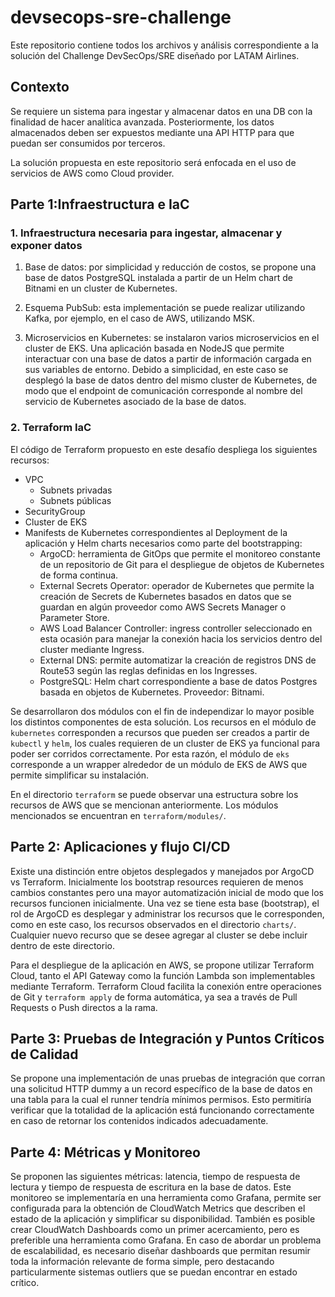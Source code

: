 # devsecops-sre-challenge
Este repositorio contiene todos los archivos y análisis correspondiente a la solución del Challenge DevSecOps/SRE diseñado por LATAM Airlines.

## Contexto
Se requiere un sistema para ingestar y almacenar datos en una DB con la finalidad de hacer analítica avanzada. Posteriormente, los datos almacenados deben ser expuestos mediante una API HTTP para que puedan ser consumidos por terceros.

La solución propuesta en este repositorio será enfocada en el uso de servicios de AWS como Cloud provider.

## Parte 1:Infraestructura e IaC

### 1. Infraestructura necesaria para ingestar, almacenar y exponer datos

1. Base de datos: por simplicidad y reducción de costos, se propone una base de datos PostgreSQL instalada a partir de un Helm chart de Bitnami en un cluster de Kubernetes.

1. Esquema PubSub: esta implementación se puede realizar utilizando Kafka, por ejemplo, en el caso de AWS, utilizando MSK.

1. Microservicios en Kubernetes: se instalaron varios microservicios en el cluster de EKS. Una aplicación basada en NodeJS que permite interactuar con una base de datos a partir de información cargada en sus variables de entorno. Debido a simplicidad, en este caso se desplegó la base de datos dentro del mismo cluster de Kubernetes, de modo que el endpoint de comunicación corresponde al nombre del servicio de Kubernetes asociado de la base de datos.


### 2. Terraform IaC

El código de Terraform propuesto en este desafío despliega los siguientes recursos:
- VPC
    - Subnets privadas
    - Subnets públicas
- SecurityGroup
- Cluster de EKS
- Manifests de Kubernetes correspondientes al Deployment de la aplicación y Helm charts necesarios como parte del bootstrapping:
    - ArgoCD: herramienta de GitOps que permite el monitoreo constante de un repositorio de Git para el despliegue de objetos de Kubernetes de forma continua.
    - External Secrets Operator: operador de Kubernetes que permite la creación de Secrets de Kubernetes basados en datos que se guardan en algún proveedor como AWS Secrets Manager o Parameter Store.
    - AWS Load Balancer Controller: ingress controller seleccionado en esta ocasión para manejar la conexión hacia los servicios dentro del cluster mediante Ingress.
    - External DNS: permite automatizar la creación de registros DNS de Route53 según las reglas definidas en los Ingresses.
    - PostgreSQL: Helm chart correspondiente a base de datos Postgres basada en objetos de Kubernetes. Proveedor: Bitnami.

Se desarrollaron dos módulos con el fin de independizar lo mayor posible los distintos componentes de esta solución. Los recursos en el módulo de `kubernetes` corresponden a recursos que pueden ser creados a partir de `kubectl` y `helm`, los cuales requieren de un cluster de EKS ya funcional para poder ser corridos correctamente. Por esta razón, el módulo de `eks` corresponde a un wrapper alrededor de un módulo de EKS de AWS que permite simplificar su instalación.

En el directorio `terraform` se puede observar una estructura sobre los recursos de AWS que se mencionan anteriormente. Los módulos mencionados se encuentran en `terraform/modules/`.


## Parte 2: Aplicaciones y flujo CI/CD

Existe una distinción entre objetos desplegados y manejados por ArgoCD vs Terraform. Inicialmente los bootstrap resources requieren de menos cambios constantes pero una mayor automatización inicial de modo que los recursos funcionen inicialmente. Una vez se tiene esta base (bootstrap), el rol de ArgoCD es desplegar y administrar los recursos que le corresponden, como en este caso, los recursos observados en el directorio `charts/`. Cualquier nuevo recurso que se desee agregar al cluster se debe incluir dentro de este directorio.

Para el despliegue de la aplicación en AWS, se propone utilizar Terraform Cloud, tanto el API Gateway como la función Lambda son implementables mediante Terraform. Terraform Cloud facilita la conexión entre operaciones de Git y `terraform apply` de forma automática, ya sea a través de Pull Requests o Push directos a la rama.


## Parte 3: Pruebas de Integración y Puntos Críticos de Calidad

Se propone una implementación de unas pruebas de integración que corran una solicitud HTTP dummy a un record específico de la base de datos en una tabla para la cual el runner tendría mínimos permisos. Esto permitiría verificar que la totalidad de la aplicación está funcionando correctamente en caso de retornar los contenidos indicados adecuadamente.


## Parte 4: Métricas y Monitoreo

Se proponen las siguientes métricas: latencia, tiempo de respuesta de lectura y tiempo de respuesta de escritura en la base de datos. Este monitoreo se implementaría en una herramienta como Grafana, permite ser configurada para la obtención de CloudWatch Metrics que describen el estado de la aplicación y simplificar su disponibilidad. También es posible crear CloudWatch Dashboards como un primer acercamiento, pero es preferible una herramienta como Grafana. En caso de abordar un problema de escalabilidad, es necesario diseñar dashboards que permitan resumir toda la información relevante de forma simple, pero destacando particularmente sistemas outliers que se puedan encontrar en estado crítico.
